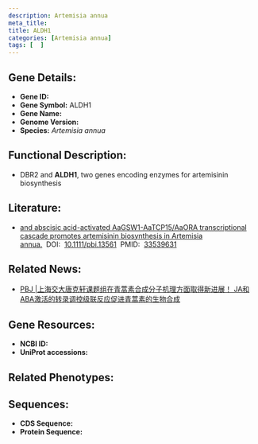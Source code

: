```yaml
---
description: Artemisia annua
meta_title:
title: ALDH1
categories: [Artemisia annua]
tags: [  ]
---
```


## Gene Details:
- **Gene ID:**	[]()
- **Gene Symbol:** ALDH1
- **Gene Name:** 
- **Genome Version:** []()
- **Species:** *Artemisia annua*

## Functional Description:
   - DBR2 and **ALDH1**, two genes encoding enzymes for artemisinin biosynthesis

## Literature:
   - [and abscisic acid-activated AaGSW1-AaTCP15/AaORA transcriptional cascade promotes artemisinin biosynthesis in Artemisia annua.]( https://onlinelibrary.wiley.com/doi/10.1111/pbi.13561)&nbsp;&nbsp;DOI:&nbsp;&nbsp;[10.1111/pbi.13561](https://onlinelibrary.wiley.com/doi/10.1111/pbi.13561)&nbsp;&nbsp;PMID:&nbsp;&nbsp;[33539631](https://pubmed.ncbi.nlm.nih.gov/33539631/)

## Related News:
   - [PBJ |上海交大唐克轩课题组在青蒿素合成分子机理方面取得新进展！ JA和ABA激活的转录调控级联反应促进青蒿素的生物合成](https://mp.weixin.qq.com/s?__biz=Mzg3MDEwNDEyMg==&mid=2247504940&idx=1&sn=95666d61aa82e231a48b62abe36eab5b&chksm=ce907979f9e7f06fc17631947aa8c480af6e6cf4bd65e92ddfe7eb4eed885cfd70d1f9776912&scene=27#wechat_redirect)

## Gene Resources:
- **NCBI ID:** [](https://www.ncbi.nlm.nih.gov/gene/?term=)
- **UniProt accessions:** [](https://www.uniprot.org/uniprotkb//entry)

## Related Phenotypes:


## Sequences:
- **CDS Sequence:**
- **Protein Sequence:**
